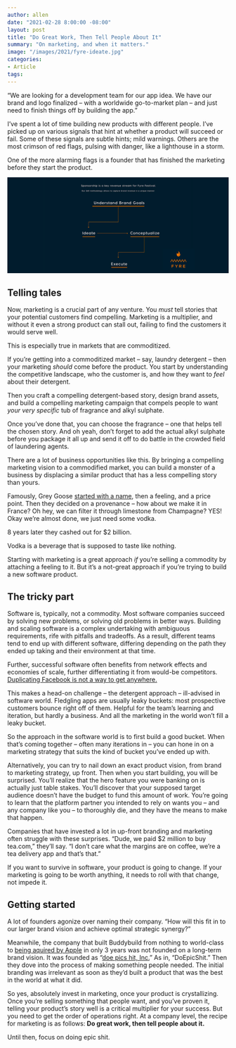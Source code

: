 ```yaml
---
author: allen
date: "2021-02-28 8:00:00 -08:00"
layout: post
title: "Do Great Work, Then Tell People About It"
summary: "On marketing, and when it matters."
image: "/images/2021/fyre-ideate.jpg"
categories:
- Article
tags:
---
```


“We are looking for a development team for our app idea. We have our brand and logo finalized – with a worldwide go-to-market plan – and just need to finish things off by building the app.”

I’ve spent a lot of time building new products with different people. I’ve picked up on various signals that hint at whether a product will succeed or fail. Some of these signals are subtle hints; mild warnings. Others are the most crimson of red flags, pulsing with danger, like a lighthouse in a storm.

One of the more alarming flags is a founder that has finished the marketing before they start the product.

<img src="/images/2021/fyre-ideate.jpg" />

## Telling tales

Now, marketing is a crucial part of any venture. You *must* tell stories that your potential customers find compelling. Marketing is a multiplier, and without it even a strong product can stall out, failing to find the customers it would serve well.

This is especially true in markets that are commoditized.

If you’re getting into a commoditized market – say, laundry detergent – then your marketing *should* come before the product. You start by understanding the competitive landscape, who the customer is, and how they want to *feel* about their detergent.

Then you craft a compelling detergent-based story, design brand assets, and build a compelling marketing campaign that compels people to want _your very specific_ tub of fragrance and alkyl sulphate.

Once you’ve done that, you can choose the fragrance – one that helps tell the chosen story. And oh yeah, don’t forget to add the actual alkyl sulphate before you package it all up and send it off to do battle in the crowded field of laundering agents.

There are a lot of business opportunities like this. By bringing a compelling marketing vision to a commodified market, you can build a monster of a business by displacing a similar product that has a less compelling story than yours.

Famously, Grey Goose [started with a name](https://nymag.com/nymetro/news/bizfinance/biz/features/10816/), then a feeling, and a price point. Then they decided on a provenance – how about we make it in France? Oh hey, we can filter it through limestone from Champagne? YES! Okay we’re almost done, we just need some vodka.

8 years later they cashed out for $2 billion.

Vodka is a beverage that is supposed to taste like nothing.

Starting with marketing is a great approach *if* you’re selling a commodity by attaching a feeling to it. But it’s a not-great approach if you’re trying to build a new software product.

## The tricky part
Software is, typically, not a commodity. Most software companies succeed by solving new problems, or solving old problems in better ways. Building and scaling software is a complex undertaking with ambiguous requirements, rife with pitfalls and tradeoffs. As a result, different teams tend to end up with different software, differing depending on the path they ended up taking and their environment at that time.

Further, successful software often benefits from network effects and economies of scale, further differentiating it from would-be competitors. [Duplicating Facebook is not a way to get anywhere.](https://allenpike.com/2020/how-to-not-build-a-social-network)

This makes a head-on challenge – the detergent approach – ill-advised in software world. Fledgling apps are usually leaky buckets: most prospective customers bounce right off of them. Helpful for the team’s learning and iteration, but hardly a business. And all the marketing in the world won’t fill a leaky bucket.

So the approach in the software world is to first build a good bucket. When that’s coming together – often many iterations in – you can hone in on a marketing strategy that suits the kind of bucket you’ve ended up with.

Alternatively, you can try to nail down an exact product vision, from brand to marketing strategy, up front. Then when you start building, you will be surprised. You’ll realize that the hero feature you were banking on is actually just table stakes. You’ll discover that your supposed target audience doesn’t have the budget to fund this amount of work. You’re going to learn that the platform partner you intended to rely on wants you – and any company like you – to thoroughly die, and they have the means to make that happen.

Companies that have invested a lot in up-front branding and marketing often struggle with these surprises. “Dude, we paid $2 million to buy tea.com,” they’ll say. “I don’t care what the margins are on coffee, we’re a tea delivery app and that’s that.”

If you want to survive in software, your product is going to change. If your marketing is going to be worth anything, it needs to roll with that change, not impede it.

## Getting started
A lot of founders agonize over naming their company. “How will this fit in to our larger brand vision and achieve optimal strategic synergy?”

Meanwhile, the company that built Buddybuild from nothing to world-class to [being aquired by Apple](https://techcrunch.com/2018/01/02/apple-buys-app-development-service-buddybuild/) in only 3 years was not founded on a long-term brand vision. It was founded as “[doe pics hit, Inc.](https://www.bloomberg.com/profile/company/1379899D:CN)” As in, “DoEpicShit.” Then they dove into the process of making something people needed. The initial branding was irrelevant as soon as they’d built a product that was the best in the world at what it did.

So yes, absolutely invest in marketing, once your product is crystallizing. Once you’re selling something that people want, and you’ve proven it, telling your product’s story well is a critical multiplier for your success. But you need to get the order of operations right. At a company level, the recipe for marketing is as follows: **Do great work, then tell people about it.**

Until then, focus on doing epic shit.
